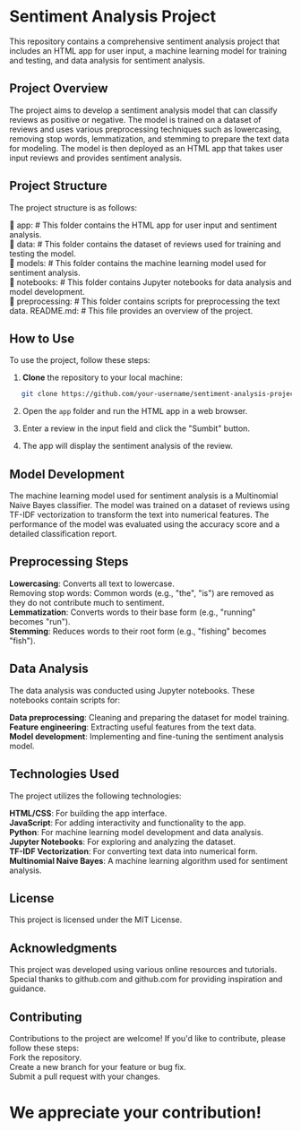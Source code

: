 # Sentiment Analysis Project

This repository contains a comprehensive sentiment analysis project that includes an HTML app for user input, a machine learning model for training and testing, and data analysis for sentiment analysis.

## Project Overview

The project aims to develop a sentiment analysis model that can classify reviews as positive or negative. The model is trained on a dataset of reviews and uses various preprocessing techniques such as lowercasing, removing stop words, lemmatization, and stemming to prepare the text data for modeling. The model is then deployed as an HTML app that takes user input reviews and provides sentiment analysis.

## Project Structure

The project structure is as follows:

📁 app: # This folder contains the HTML app for user input and sentiment analysis.<br /> 
📁 data: # This folder contains the dataset of reviews used for training and testing the model.<br /> 
📁 models: # This folder contains the machine learning model used for sentiment analysis.<br /> 
📁 notebooks: # This folder contains Jupyter notebooks for data analysis and model development. <br /> 
📁 preprocessing: # This folder contains scripts for preprocessing the text data. README.md: # This file provides an overview of the project.


## How to Use

To use the project, follow these steps:

1. **Clone** the repository to your local machine:
```bash
   git clone https://github.com/your-username/sentiment-analysis-project.git
```
2. Open the ```app``` folder and run the HTML app in a web browser.

3. Enter a review in the input field and click the "Sumbit" button.

4. The app will display the sentiment analysis of the review.

## Model Development
The machine learning model used for sentiment analysis is a Multinomial Naive Bayes classifier. The model was trained on a dataset of reviews using TF-IDF vectorization to transform the text into numerical features. The performance of the model was evaluated using the accuracy score and a detailed classification report.

## Preprocessing Steps
**Lowercasing**: Converts all text to lowercase.<br /> 
Removing stop words: Common words (e.g., "the", "is") are removed as they do not contribute much to sentiment.<br /> 
**Lemmatization**: Converts words to their base form (e.g., "running" becomes "run").<br /> 
**Stemming**: Reduces words to their root form (e.g., "fishing" becomes "fish").<br /> 

## Data Analysis
The data analysis was conducted using Jupyter notebooks. These notebooks contain scripts for:

**Data preprocessing**: Cleaning and preparing the dataset for model training.<br /> 
**Feature engineering**: Extracting useful features from the text data.<br /> 
**Model development**: Implementing and fine-tuning the sentiment analysis model.<br /> 

## Technologies Used
The project utilizes the following technologies:

**HTML/CSS**: For building the app interface.<br /> 
**JavaScript**: For adding interactivity and functionality to the app.<br /> 
**Python**: For machine learning model development and data analysis.<br /> 
**Jupyter Notebooks**: For exploring and analyzing the dataset.<br /> 
**TF-IDF Vectorization**: For converting text data into numerical form.<br /> 
**Multinomial Naive Bayes**: A machine learning algorithm used for sentiment analysis.<br /> 

## License
This project is licensed under the MIT License.

## Acknowledgments
This project was developed using various online resources and tutorials. Special thanks to github.com and github.com for providing inspiration and guidance.

## Contributing
Contributions to the project are welcome! If you'd like to contribute, please follow these steps:<br /> 
Fork the repository.<br /> 
Create a new branch for your feature or bug fix.<br /> 
Submit a pull request with your changes.
# We appreciate your contribution!
